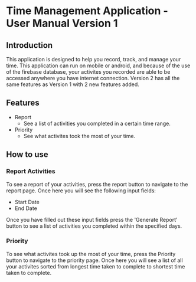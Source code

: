 # Time Management Application - User Manual Version 1

## Introduction

This application is designed to help you record, track, and manage your time. This application can run on mobile or android, and because of the use of the firebase database, your activites you recorded are able to be accessed anywhere you have internet connection. Version 2 has all the same features as Version 1 with 2 new features added.

## Features

* Report
  * See a list of activities you completed in a certain time range.
* Priority
  * See what activites took the most of your time.

## How to use

### Report Activities

To see a report of your activities, press the report button to navigate to the report page. Once here you will see the following input fields:

* Start Date
* End Date

Once you have filled out these input fields press the 'Generate Report' button to see a list of activities you completed within the specified days.

### Priority

To see what activites took up the most of your time, press the Priority button to navigate to the priority page. Once here you will see a list of all your activites sorted from longest time taken to complete to shortest time taken to complete.
